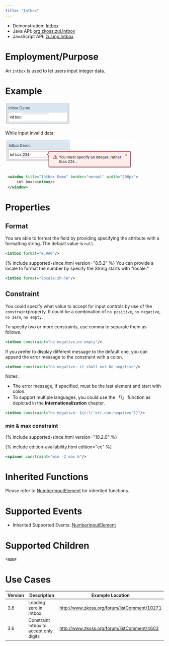 ```yaml
---
title: "Intbox"
---
```



- Demonstration: [Intbox](http://www.zkoss.org/zkdemo/input/form_sample)
- Java API: [org.zkoss.zul.Intbox](https://www.zkoss.org/javadoc/latest/zk/org/zkoss/zul/Intbox.html)
- JavaScript API: [zul.inp.Intbox](https://www.zkoss.org/javadoc/latest/jsdoc/classes/zul.inp.Intbox.html)


# Employment/Purpose

An `intbox` is used to let users input integer data.

# Example

![](/zk_component_ref/images/ZKComRef_Intbox.png)

While input invalid data:

![](/zk_component_ref/images/ZKComRef_Intbox2.png)

```xml
 <window title="Intbox Demo" border="normal" width="200px">
     int box:<intbox/>
 </window>
```

# Properties

## Format

You are able to format the field by providing specifying the attribute
with a formatting string. The default value is `null`.

```xml
<intbox format="#,##0"/>
```

{% include supported-since.html version="8.5.2" %} You can provide a locale to format
the number by specify the String starts with "locale:"

```xml
<intbox format="locale:zh-TW"/>
```

## Constraint

You could specify what value to accept for input controls by use of the
`constraint`property. It could be a combination of `no positive`,
`no negative`, `no zero`, `no empty`.

To specify two or more constraints, use comma to separate them as
follows.

```xml
<intbox constraint="no negative,no empty"/>
```

If you prefer to display different message to the default one, you can
append the error message to the constraint with a colon.

```xml
<intbox constraint="no negative: it shall not be negative"/>
```

Notes:

- The error message, if specified, must be the last element and start
  with colon.
- To support multiple languages, you could use the 「l」 function as
  depicted in the **Internationalization** chapter.

```xml
<intbox constraint="no negative: ${c:l('err.num.negative')}"/>
```

### min & max constraint
{% include supported-since.html version="10.2.0" %}
<!--REQUIRED ZK EDITION: EE -->
{% include edition-availability.html edition="ee" %}

```xml
<spinner constraint="min -2 max 6"/>
```

# Inherited Functions

Please refer to [NumberInputElement]({{site.baseurl}}/zk_component_ref/numberinputelement)
for inherited functions.

# Supported Events

- Inherited Supported Events: [NumberInputElement]({{site.baseurl}}/zk_component_ref/numberinputelement#Supported_Events)

# Supported Children

`*NONE`

# Use Cases

| Version | Description                             | Example Location                                                                               |
|---------|-----------------------------------------|------------------------------------------------------------------------------------------------|
| 3.6     | Leading zero in Intbox                  | [<http://www.zkoss.org/forum/listComment/10271>](http://www.zkoss.org/forum/listComment/10271) |
| 3.6     | Constraint Intbox to accept only digits | [<http://www.zkoss.org/forum/listComment/4603>](http://www.zkoss.org/forum/listComment/4603)   |
